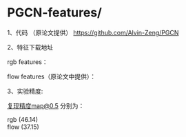 # PGCN-features/

1、代码 （原论文提供）
https://github.com/Alvin-Zeng/PGCN

2、特征下载地址

rgb features：

flow features（原论文中提供）：

3、实验精度:
                                     
复现精度map@0.5 分别为：

rgb  (46.14)     
flow (37.15)
